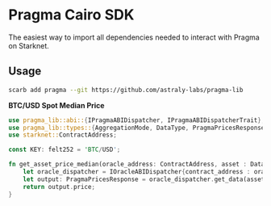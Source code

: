 # Pragma Cairo SDK

The easiest way to import all dependencies needed to interact with Pragma on Starknet.

## Usage

```bash
scarb add pragma --git https://github.com/astraly-labs/pragma-lib
```

**BTC/USD Spot Median Price**

```rust
use pragma_lib::abi::{IPragmaABIDispatcher, IPragmaABIDispatcherTrait};
use pragma_lib::types::{AggregationMode, DataType, PragmaPricesResponse};
use starknet::ContractAddress;

const KEY: felt252 = 'BTC/USD';

fn get_asset_price_median(oracle_address: ContractAddress, asset : DataType) -> u128 { 
    let oracle_dispatcher = IOracleABIDispatcher{contract_address : oracle_address};
    let output: PragmaPricesResponse = oracle_dispatcher.get_data(asset, AggregationMode::Median(()));
    return output.price;
}
```
